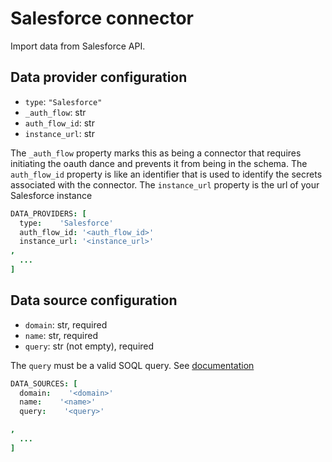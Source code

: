 # Salesforce connector

Import data from Salesforce API.

## Data provider configuration

* `type`: `"Salesforce"`
* `_auth_flow`: str
* `auth_flow_id`: str
* `instance_url`: str
  


The `_auth_flow` property marks this as being a connector that requires initiating the oauth dance and prevents it from being in the schema.
The `auth_flow_id` property is like an identifier that is used to identify the secrets associated with the connector.
The `instance_url` property is the url of your Salesforce instance


```coffee
DATA_PROVIDERS: [
  type:    'Salesforce'
  auth_flow_id: '<auth_flow_id>'
  instance_url: '<instance_url>'
,
  ...
]
```


## Data source configuration

* `domain`: str, required
* `name`: str, required
* `query`: str (not empty), required

The `query` must be a valid SOQL query. See [documentation](https://developer.salesforce.com/docs/atlas.en-us.soql_sosl.meta/soql_sosl/sforce_api_calls_soql_sosl_intro.htm)

```coffee
DATA_SOURCES: [
  domain:    '<domain>'
  name:    '<name>'
  query:    '<query>'

,
  ...
]
```
